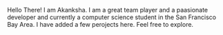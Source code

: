 Hello There!
I am Akanksha. I am a great team player and a paasionate developer and currently a computer science student in the San Francisco Bay Area.
I have added a few perojects here. Feel free to explore.
